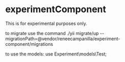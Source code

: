 # experimentComponent
This is for experimental purposes only.





to migrate use the command ./yii migrate/up --migrationPath=@vendor/reneecampanilla/experiment-component/migrations

to use the models:
use Experiment\models\Test;